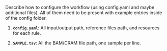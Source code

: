 Describe how to configure the workflow (using config.yaml and maybe additional files).
All of them need to be present with example entries inside of the config folder.

1. **`config.yaml`**: All input/output path, reference files path, and resources for each rule.

2. **`SAMPLE.tsv`**: All the BAM/CRAM file path, one sample per line.
